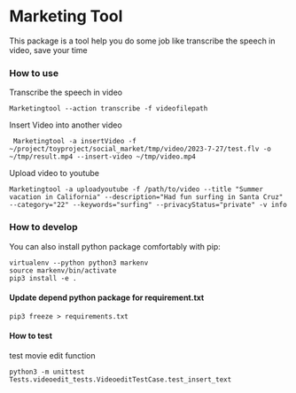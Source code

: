 # Marketing Tool
This package is a tool help you do some job like transcribe the speech in video, save your time
### How to use
Transcribe the speech in video
```
Marketingtool --action transcribe -f videofilepath
```

Insert Video into another video
```
 Marketingtool -a insertVideo -f ~/project/toyproject/social_market/tmp/video/2023-7-27/test.flv -o ~/tmp/result.mp4 --insert-video ~/tmp/video.mp4
```

Upload video to youtube
```
Marketingtool -a uploadyoutube -f /path/to/video --title "Summer vacation in California" --description="Had fun surfing in Santa Cruz" --category="22" --keywords="surfing" --privacyStatus="private" -v info
```

### How to develop
You can also install python package comfortably with pip:

```
virtualenv --python python3 markenv
source markenv/bin/activate
pip3 install -e .
```

#### Update depend python package for requirement.txt
```
pip3 freeze > requirements.txt
```

#### How to test
test movie edit function
```
python3 -m unittest Tests.videoedit_tests.VideoeditTestCase.test_insert_text
```